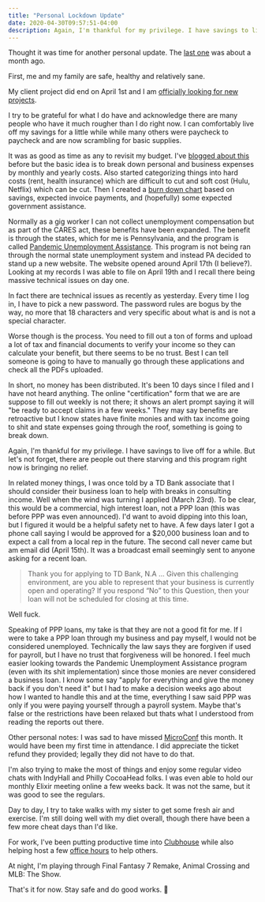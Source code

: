 ```yaml
---
title: "Personal Lockdown Update"
date: 2020-04-30T09:57:51-04:00
description: Again, I'm thankful for my privilege. I have savings to live off for a while. But let's not forget, there are people out there starving and this program right now is bringing no relief.
---
```


Thought it was time for another personal update. The [last one](http://mikezornek.com/posts/2020/3/things-change-fast/) was about a month ago.

First, me and my family are safe, healthy and relatively sane.

My client project did end on April 1st and I am [officially looking for new projects](http://mikezornek.com/for-hire/). 

I try to be grateful for what I do have and acknowledge there are many people who have it much rougher than I do right now. I can comfortably live off my savings for a little while while many others were paycheck to paycheck and are now scrambling for basic supplies. 

It was as good as time as any to revisit my budget. I've [blogged about this](http://mikezornek.com/posts/2018/9/self-employment-estimate-numbers/) before but the basic idea is to break down personal and business expenses by monthly and yearly costs. Also started categorizing things into hard costs (rent, health insurance) which are difficult to cut and soft cost (Hulu, Netflix) which can be cut. Then I created a [burn down chart](https://en.wikipedia.org/wiki/Burn_down_chart) based on savings, expected invoice payments, and (hopefully) some expected government assistance.

Normally as a gig worker I can not collect unemployment compensation but as part of the CARES act, these benefits have been expanded. The benefit is through the states, which for me is Pennsylvania, and the program is called [Pandemic Unemployment Assistance](https://www.uc.pa.gov/COVID-19/CARES-Act/Pages/PUA-FAQs.aspx). This program is not being ran through the normal state unemployment system and instead PA decided to stand up a new website. The website opened around April 17th (I believe?). Looking at my records I was able to file on April 19th and I recall there being massive technical issues on day one.

In fact there are technical issues as recently as yesterday. Every time I log in, I have to pick a new password. The password rules are bogus by the way, no more that 18 characters and very specific about what is and is not a special character. 

Worse though is the process. You need to fill out a ton of forms and upload a lot of tax and financial documents to verify your income so they can calculate your benefit, but there seems to be no trust. Best I can tell someone is going to have to manually go through these applications and check all the PDFs uploaded. 

In short, no money has been distributed. It's been 10 days since I filed and I have not heard anything. The online "certification" form that we are are suppose to fill out weekly is not there; it shows an alert prompt saying it will "be ready to accept claims in a few weeks." They may say benefits are retroactive but I know states have finite monies and with tax income going to shit and state expenses going through the roof, something is going to break down.

Again, I'm thankful for my privilege. I have savings to live off for a while. But let's not forget, there are people out there starving and this program right now is bringing no relief.

In related money things, I was once told by a TD Bank associate that I should consider their business loan to help with breaks in consulting income. Well when the wind was turning I applied (March 23rd). To be clear, this would be a commercial, high interest loan, not a PPP loan (this was before PPP was even announced). I'd want to avoid dipping into this loan, but I figured it would be a helpful safety net to have. A few days later I got a phone call saying I would be approved for a $20,000 business loan and to expect a call from a local rep in the future. The second call never came but am email did (April 15th). It was a broadcast email seemingly sent to anyone asking for a recent loan.

> Thank you for applying to TD Bank, N.A ... Given this challenging environment, are you able to represent that your business is currently open and operating? If you respond “No” to this Question, then your loan will not be scheduled for closing at this time.

Well fuck.

Speaking of PPP loans, my take is that they are not a good fit for me. If I were to take a PPP loan through my business and pay myself, I would not be considered unemployed. Technically the law says they are forgiven if used for payroll, but I have no trust that forgiveness will be honored. I feel much easier looking towards the Pandemic Unemployment Assistance program (even with its shit implementation) since those monies are never considered a business loan. I know some say "apply for everything and give the money back if you don't need it" but I had to make a decision weeks ago about how I wanted to handle this and at the time, everything I saw said PPP was only if you were paying yourself through a payroll system. Maybe that's false or the restrictions have been relaxed but thats what I understood from reading the reports out there.

Other personal notes: I was sad to have missed [MicroConf](https://microconf.com/) this month. It would have been my first time in attendance. I did appreciate the ticket refund they provided; legally they did not have to do that.

I'm also trying to make the most of things and enjoy some regular video chats with IndyHall and Philly CocoaHead folks. I was even able to hold our monthly Elixir meeting online a few weeks back. It was not the same, but it was good to see the regulars.

Day to day, I try to take walks with my sister to get some fresh air and exercise. I'm still doing well with my diet overall, though there have been a few more cheat days than I'd like.

For work, I've been putting productive time into [Clubhouse](https://guildflow.com/) while also helping host a few [office hours](http://mikezornek.com/posts/2020/4/open-office-hours/) to help others. 

At night, I'm playing through Final Fantasy 7 Remake, Animal Crossing and MLB: The Show.

That's it for now. Stay safe and do good works. 👋